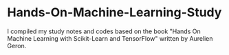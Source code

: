 # Hands-On-Machine-Learning-Study
I compiled my study notes and codes based on the book "Hands On Machine Learning with Scikit-Learn and TensorFlow" written by Aurelien Geron.

